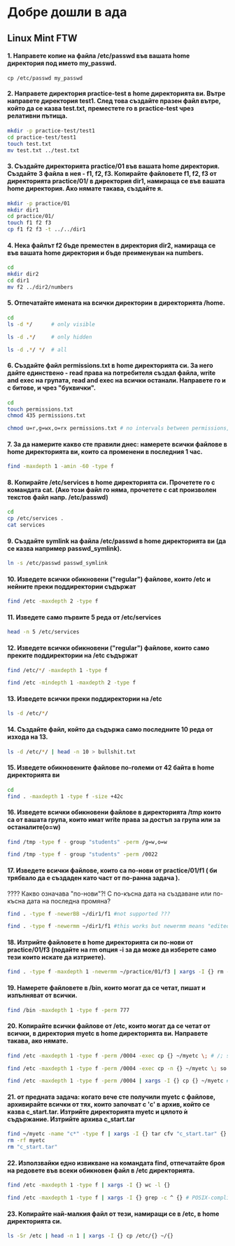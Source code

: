 # Добре дошли в ада
## Linux Mint FTW

#### 1. Направете копие на файла /etc/passwd във вашата home директория под името my_passwd.
```shell
cp /etc/passwd my_passwd
```
#### 2. Направете директория practice-test в home директорията ви. Вътре направете директория test1. След това създайте празен файл вътре, който да се казва test.txt, преместете го в practice-test чрез релативни пътища.
```bash
mkdir -p practice-test/test1
cd practice-test/test1
touch test.txt
mv test.txt ../test.txt
```
#### 3. Създайте директорията practice/01 във вашата home директория. Създайте 3 файла в нея - f1, f2, f3. Копирайте файловете f1, f2, f3 от директорията practice/01/ в директория dir1, намираща се във вашата home директория. Ако нямате такава, създайте я.
```bash
mkdir -p practice/01
mkdir dir1
cd practice/01/
touch f1 f2 f3
cp f1 f2 f3 -t ../../dir1
```
#### 4. Нека файлът f2 бъде преместен в директория dir2, намираща се във вашата home директория и бъде преименуван на numbers.
```bash
cd
mkdir dir2
cd dir1
mv f2 ../dir2/numbers
```
#### 5. Отпечатайте имената на всички директории в директорията /home.
```bash
cd
ls -d */      # only visible
```
```bash
ls -d .*/     # only hidden
```
```bash
ls -d .*/ */  # all
```
#### 6. Създайте файл permissions.txt в home директорията си. За него дайте единствено - read права на потребителя създал файла, write and exec на групата, read and exec на всички останали. Направете го и с битове, и чрез "буквички".
``` bash
cd
touch permissions.txt
chmod 435 permissions.txt
```
```bash
chmod u=r,g=wx,o=rx permissions.txt # no intervals between permissions, only comma
```
#### 7. За да намерите какво сте правили днес: намерете всички файлове в home директорията ви, които са променени в последния 1 час.
```bash
find -maxdepth 1 -amin -60 -type f
```
#### 8. Копирайте /etc/services в home директорията си. Прочетете го с командата cat. (Ако този файл го няма, прочетете с cat произволен текстов файл напр. /etc/passwd)
```bash
cd
cp /etc/services .
cat services
```
#### 9. Създайте symlink на файла /etc/passwd в home директорията ви (да се казва например passwd_symlink).
```bash
ln -s /etc/passwd passwd_symlink
```
#### 10. Изведете всички обикновени ("regular") файлове, които /etc и нейните преки поддиректории съдържат
```bash
find /etc -maxdepth 2 -type f 
```
#### 11. Изведете само първите 5 реда от /etc/services
```bash
head -n 5 /etc/services
```
#### 12. Изведете всички обикновени ("regular") файлове, които само преките поддиректории на /etc съдържат
```bash
find /etc/*/ -maxdepth 1 -type f
```
```bash
find /etc -mindepth 1 -maxdepth 2 -type f
```
#### 13. Изведете всички преки поддиректории на /etc
```bash
ls -d /etc/*/
```
#### 14. Създайте файл, който да съдържа само последните 10 реда от изхода на 13.
```bash
ls -d /etc/*/ | head -n 10 > bullshit.txt
```
#### 15. Изведете обикновените файлове по-големи от 42 байта в home директорията ви
```bash
cd
find . -maxdepth 1 -type f -size +42c
```
#### 16. Изведете всички обикновени файлове в директорията /tmp които са от вашата група, които имат write права за достъп за група или за останалите(o=w)
```bash
find /tmp -type f - group "students" -perm /g=w,o=w
```
```bash
find /tmp -type f - group "students" -perm /0022
```
#### 17. Изведете всички файлове, които са по-нови от practice/01/f1 ( би трябвало да е създаден като част от по-ранна задача ).
???? Какво означава "по-нови"?! С по-късна дата на създаване или по-късна дата на последна промяна?
```sh
find . -type f -newerBB ~/dir1/f1 #not supported ???
```
```bash
find . -type f -newermm ~/dir1/f1 #this works but newermm means "edited after, not created after"
```
#### 18. Изтрийте файловете в home директорията си по-нови от practice/01/f3 (подайте на rm опция -i за да може да изберете само тези които искате да изтриете).
```bash
find . -type f -maxdepth 1 -newermm ~/practice/01/f3 | xargs -I {} rm -i {}
```
#### 19. Намерете файловете в /bin, които могат да се четат, пишат и изпълняват от всички.
```bash
find /bin -maxdepth 1 -type f -perm 777
```
#### 20. Копирайте всички файлове от /etc, които могат да се четат от всички, в директория myetc в home директорията ви. Направете такава, ако нямате.
```bash
find /etc -maxdepth 1 -type f -perm /0004 -exec cp {} ~/myetc \; # /; shows that the subcommand end there
```
```bash
find /etc -maxdepth 1 -type f -perm /0004 -exec cp -n {} ~/myetc \; so that already existing files with the same name won't be replaced by the new ones
```
```bash
find /etc -maxdepth 1 -type f -perm /0004 | xargs -I {} cp {} ~/myetc # -I and the placeholder {} allow the same thing
```
#### 21. от предната задача: когато вече сте получили myetc с файлове, архивирайте всички от тях, които започват с 'c' в архив, който се казва c_start.tar. Изтрийте директорията myetc и цялото ѝ съдържание. Изтрийте архива c_start.tar
```bash
find ~/myetc -name "c*" -type f | xargs -I {} tar cfv "c_start.tar" {}
rm -rf myetc
rm "c_start.tar"
```
#### 22. Използвайки едно извикване на командата find, отпечатайте броя на редовете във всеки обикновен файл в /etc директорията.
```bash
find /etc -maxdepth 1 -type f | xargs -I {} wc -l {}
```
```bash
find /etc -maxdepth 1 -type f | xargs -I {} grep -c ^ {} # POSIX-compliant solution
```
#### 23. Копирайте най-малкия файл от тези, намиращи се в /etc, в home директорията си.
```bash
ls -Sr /etc | head -n 1 | xargs -I {} cp /etc/{} ~/{}
```
